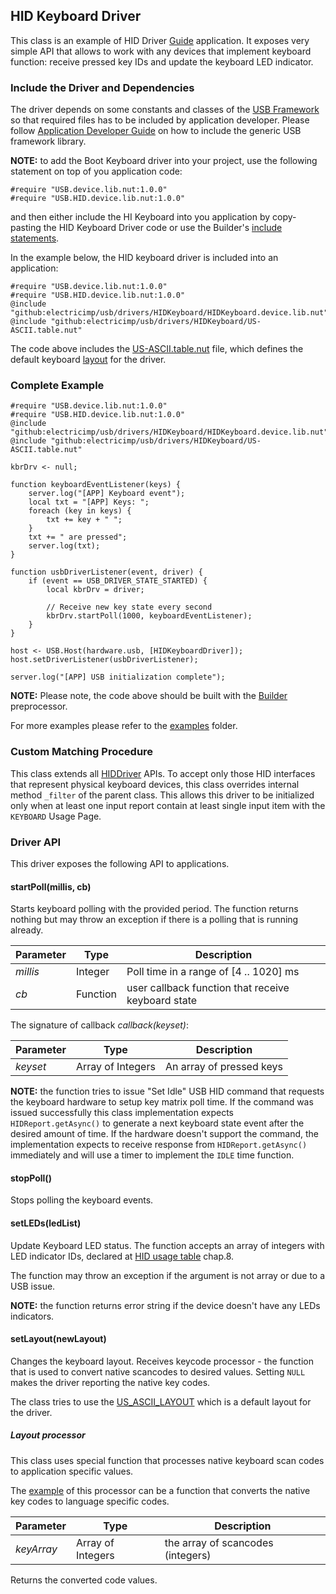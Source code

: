 ## HID Keyboard Driver

This class is an example of HID Driver [Guide](../../docs/HIDDriverGuide.md) application.
It exposes very simple API that allows to work with any devices that implement
keyboard function: receive pressed key IDs and update the keyboard LED indicator.

### Include the Driver and Dependencies

The driver depends on some constants and classes of the
[USB Framework](../../docs/DriverDevelopmentGuide.md) so that required files has
to be included by application developer. Please follow
[Application Developer Guide](../../docs/ApplicationDevelopmentGuide.md#including-usb-framework-and-driver-libraries)
on how to include the generic USB framework library.

**NOTE:** to add the Boot Keyboard driver into your project, use the following statement
on top of you application code:
```
#require "USB.device.lib.nut:1.0.0"
#require "USB.HID.device.lib.nut:1.0.0"
```
and then either include the HI Keyboard into you application
by copy-pasting the HID Keyboard Driver code
or use the Builder's [include statements](https://github.com/electricimp/builder#include).

In the example below, the HID keyboard driver is included into an application:

```squirrel
#require "USB.device.lib.nut:1.0.0"
#require "USB.HID.device.lib.nut:1.0.0"
@include "github:electricimp/usb/drivers/HIDKeyboard/HIDKeyboard.device.lib.nut"
@include "github:electricimp/usb/drivers/HIDKeyboard/US-ASCII.table.nut"
```

The code above includes the [US-ASCII.table.nut](./US-ASCII.table.nut) file, which defines the
default keyboard [layout](#setlayoutnewlayout) for the driver.

### Complete Example

```squirrel
#require "USB.device.lib.nut:1.0.0"
#require "USB.HID.device.lib.nut:1.0.0"
@include "github:electricimp/usb/drivers/HIDKeyboard/HIDKeyboard.device.lib.nut"
@include "github:electricimp/usb/drivers/HIDKeyboard/US-ASCII.table.nut"

kbrDrv <- null;

function keyboardEventListener(keys) {
    server.log("[APP] Keyboard event");
    local txt = "[APP] Keys: ";
    foreach (key in keys) {
        txt += key + " ";
    }
    txt += " are pressed";
    server.log(txt);
}

function usbDriverListener(event, driver) {
    if (event == USB_DRIVER_STATE_STARTED) {
        local kbrDrv = driver;

        // Receive new key state every second
        kbrDrv.startPoll(1000, keyboardEventListener);
    }
}

host <- USB.Host(hardware.usb, [HIDKeyboardDriver]);
host.setDriverListener(usbDriverListener);

server.log("[APP] USB initialization complete");
```

**NOTE:** Please note, the code above should be built
with the [Builder](https://github.com/electricimp/builder) preprocessor.

For more examples please refer to the [examples](./examples) folder.

### Custom Matching Procedure

This class extends all [HIDDriver](./../../docs/HIDDriverGuide.md#public-api) APIs.
To accept only those HID interfaces that represent physical keyboard devices,
this class overrides internal method `_filter` of the parent class. This allows
this driver to be initialized only when at least one input report contain at
least single input item with the `KEYBOARD` Usage Page.

### Driver API

This driver exposes the following API to applications.

#### startPoll(millis, cb)

Starts keyboard polling with the provided period. The function returns nothing
but may throw an exception if there is a polling that is running already.

| Parameter | Type | Description |
| --------- | ---- | ----------- |
| *millis* | Integer| Poll time in a range of [4 .. 1020] ms |
| *cb* | Function |user callback function that receive keyboard state |

The signature of callback *callback(keyset)*:

| Parameter | Type | Description |
| --------- | ---- | ----------- |
| *keyset* | Array of Integers | An array of pressed keys |


**NOTE:** the function tries to issue "Set Idle" USB HID command that requests
the keyboard hardware to setup key matrix poll time. If the command was issued
successfully this class implementation expects `HIDReport.getAsync()` to
generate a next keyboard state event after the desired amount of time. If the hardware
doesn't support the command, the implementation expects to receive response
from `HIDReport.getAsync()` immediately and will use a timer to implement the `IDLE` time function.

#### stopPoll()

Stops polling the keyboard events.

#### setLEDs(ledList)

Update Keyboard LED status. The function accepts an array of
integers with LED indicator IDs, declared at
[HID usage table](http://www.usb.org/developers/hidpage/Hut1_12v2.pdf) chap.8.

The function may throw an exception if the argument is not array or due to a USB issue.

**NOTE:** the function returns error string if the device doesn't have any LEDs indicators.

#### setLayout(newLayout)

Changes the keyboard layout. Receives keycode processor - the function that is used
to convert native scancodes to desired values.
Setting `NULL` makes the driver reporting the native key codes.

The class tries to use the [US_ASCII_LAYOUT](./US-ASCII.table.nut)
which is a default layout for the driver.

##### Layout processor

This class uses special function that processes native keyboard scan codes to application specific values.

The [example](./US-ASCII.table.nut) of this processor can be a function that
converts the native key codes to language specific codes.

| Parameter | Type | Description |
| --------- | ---- | ----------- |
| *keyArray* | Array of Integers | the array of scancodes (integers) |

Returns the converted code values.

